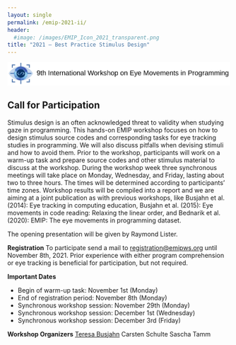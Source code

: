 ```yaml
---
layout: single
permalink: /emip-2021-ii/
header:
  #image: /images/EMIP_Icon_2021_transparent.png
title: "2021 – Best Practice Stimulus Design"
---
```

![](/images/banner21b.png)

## Call for Participation
Stimulus design is an often acknowledged threat to validity when studying gaze in programming. This hands-on EMIP workshop focuses on how to design stimulus source codes and corresponding tasks for eye tracking studies in programming. We will also discuss pitfalls when devising stimuli and how to avoid them.
Prior to the workshop, participants will work on a warm-up task and prepare source codes and other stimulus material to discuss at the workshop. During the workshop week three synchronous meetings will take place on Monday, Wednesday, and Friday, lasting about two to three hours. The times will be determined according to participants’ time zones.
Workshop results will be compiled into a report and we are aiming at a joint publication as with previous workshops, like Busjahn et al. (2014): Eye tracking in computing education, Busjahn et al. (2015): Eye movements in code reading: Relaxing the linear order, and Bednarik et al. (2020): EMIP: The eye movements in programming dataset.

The opening presentation will be given by Raymond Lister.

**Registration**
To participate send a mail to [registration@emipws.org](mailto:registration@emipws.org) until November 8th, 2021. Prior experience with either program comprehension or eye tracking is beneficial for participation, but not required.

**Important Dates**
- Begin of warm-up task: November 1st (Monday)
- End of registration period: November 8th (Monday)
- Synchronous workshop session: November 29th (Monday)
- Synchronous workshop session: December 1st (Wednesday)
- Synchronous workshop session: December 3rd (Friday)

**Workshop Organizers**
[Teresa Busjahn](mailto:busjahn@htw-berlin.de)
Carsten Schulte
Sascha Tamm